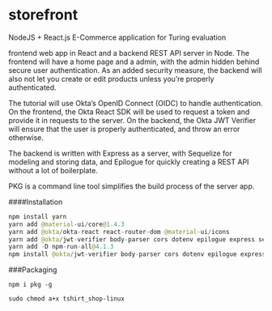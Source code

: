 # storefront
NodeJS + React.js E-Commerce application for Turing evaluation

frontend web app in React and a backend REST API server in Node. 
The frontend will have a home page and a admin, with the admin hidden behind secure user authentication. 
As an added security measure, the backend will also not let you create or edit products unless you’re properly authenticated.

The tutorial will use Okta’s OpenID Connect (OIDC) to handle authentication. 
On the frontend, the Okta React SDK will be used to request a token and provide it in requests to the server.
 On the backend, the Okta JWT Verifier will ensure that the user is properly authenticated, and throw an error otherwise.

The backend is written with Express as a server, with Sequelize for modeling and storing data, and Epilogue 
for quickly creating a REST API without a lot of boilerplate.

PKG is a command line tool simplifies the build process of the server app. 

 ####Installation
```java
npm install yarn
yarn add @material-ui/core@1.4.3
yarn add @okta/okta-react react-router-dom @material-ui/icons
yarn add @okta/jwt-verifier body-parser cors dotenv epilogue express sequelize mysql2
yarn add -D npm-run-all@4.1.3
npm install @okta/jwt-verifier body-parser cors dotenv epilogue express sequelize mysql2 --save
```

###Packaging
```
npm i pkg -g

sudo chmod a+x tshirt_shop-linux
```

